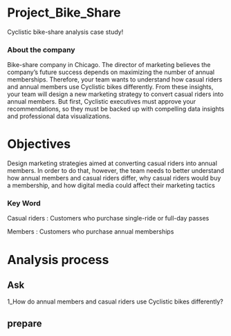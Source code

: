 # Project_Bike_Share

Cyclistic bike-share analysis case study!
 ### About the company 
Bike-share company in Chicago. The director of marketing believes the company’s future success
depends on maximizing the number of annual memberships. Therefore, your team wants to
understand how casual riders and annual members use Cyclistic bikes differently. From these
insights, your team will design a new marketing strategy to convert casual riders into annual
members. But first, Cyclistic executives must approve your recommendations, so they must be
backed up with compelling data insights and professional data visualizations.

# Objectives 
Design marketing strategies aimed at converting casual riders into
annual members. In order to do that, however, the team needs to better understand how
annual members and casual riders differ, why casual riders would buy a membership, and how
digital media could affect their marketing tactics

### Key Word
Casual riders : Customers who purchase single-ride or full-day passes 

Members : Customers who purchase annual memberships 


# Analysis process 

 ## Ask 

1_How do annual members and casual riders use Cyclistic bikes differently? 

## prepare 


